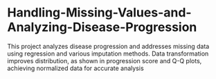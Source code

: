 # Handling-Missing-Values-and-Analyzing-Disease-Progression
This project analyzes disease progression and addresses missing data using regression and various imputation methods. Data transformation improves distribution, as shown in progression score and Q-Q plots, achieving normalized data for accurate analysis
